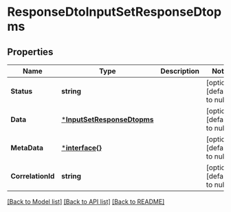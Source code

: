 # ResponseDtoInputSetResponseDtopms

## Properties
Name | Type | Description | Notes
------------ | ------------- | ------------- | -------------
**Status** | **string** |  | [optional] [default to null]
**Data** | [***InputSetResponseDtopms**](InputSetResponseDTOPMS.md) |  | [optional] [default to null]
**MetaData** | [***interface{}**](interface{}.md) |  | [optional] [default to null]
**CorrelationId** | **string** |  | [optional] [default to null]

[[Back to Model list]](../README.md#documentation-for-models) [[Back to API list]](../README.md#documentation-for-api-endpoints) [[Back to README]](../README.md)

